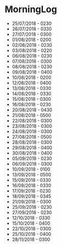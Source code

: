 # MorningLog
* 25/07/2018 - 0230
* 26/07/2018 - 0330
* 27/07/2018 - 0300
* 01/08/2018 - 0200
* 02/08/2018 - 0230
* 03/08/2018 - 0220
* 06/08/2018 - 0230
* 07/08/2018 - 0300
* 08/08/2018 - 0230
* 09/08/2018 - 0400
* 10/08/2018 - 0200
* 12/08/2018 - 0400
* 13/08/2018 - 0330
* 14/08/2018 - 0330
* 15/08/2018 - 0300
* 16/08/2018 - 0230
* 20/08/2018 - 0430
* 21/08/2018 - 0500
* 22/08/2018 - 0300
* 23/08/2018 - 0300
* 24/08/2018 - 0300
* 27/08/2018 - 0500
* 28/08/2018 - 0300
* 29/08/2018 - 0400
* 30/08/2018 - 0400
* 05/09/2018 - 0230
* 06/09/2018 - 0300
* 10/09/2018 - 0100
* 13/09/2018 - 0500
* 15/09/2018 - 0330
* 16/09/2018 - 0330
* 17/09/2018 - 0230
* 18/09/2018 - 0345
* 21/09/2018 - 0300
* 25/09/2018 - 0230
* 27/09/2018 - 0230
* 12/10/2018 - 0330
* 15/10/2018 - 0400
* 22/10/2018 - 0300
* 25/10/2018 - 0400
* 28/11/2018 - 0300
